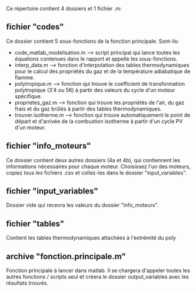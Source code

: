 Ce répertoire contient 4 dossiers et 1 fichier .m:


## fichier "codes"

Ce dossier contient 5 sous-fonctions de la fonction principale. Sont-ils:
  * code_matlab_modelisation.m --> script principal qui lance toutes les équations contenues dans le rapport et appelle les sous-fonctions.
  * interp_data.m       --> fonction d'interpolation des tables thermodynamiques pour le calcul des propriétés du gaz et de la température adiabatique de flamme.
  * polytropique.m      --> fonction qui trouve le coefficient de transformation polytropique (3'4 ou 56) à partir des valeurs du cycle d'un moteur spécifique.
  * proprietes_gaz.m    --> fonction qui trouve les propriétés de l'air, du gaz frais et du gaz brûlés à partir des tables thermodynamiques.
  * trouver.isotherme.m --> fonction qui trouve automatiquement le point de départ et d'arrivée de la combustion isotherme à partir d'un cycle PV d'un moteur.

## fichier "info_moteurs"
Ce dossier contient deux autres dossiers (4a et 4b), qui contiennent les informations nécessaires pour chaque moteur. Choisissez l'un des moteurs, copiez tous les 
fichiers .csv et collez-les dans le dossier "input_variables".

## fichier "input_variables"
Dossier vide qui recevra les valeurs du dossier "info_moteurs".

## fichier "tables"
Contient les tables thermodynamiques attachées à l'extrémité du poly

## archive "fonction.principale.m"
Fonction principale à lancer dans matlab. Il se chargera d'appeler toutes les autres fonctions / scripts seul et créera le dossier output_variables avec
les résultats trouvés.
